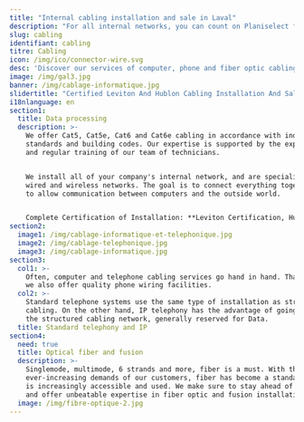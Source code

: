 ```yaml
---
title: "Internal cabling installation and sale in Laval"
description: "For all internal networks, you can count on Planiselect for cabling installation."
slug: cabling
identifiant: cabling
titre: Cabling
icon: /img/ico/connector-wire.svg
desc: 'Discover our services of computer, phone and fiber optic cabling.'
image: /img/gal3.jpg
banner: /img/cablage-informatique.jpg
slidertitle: "Certified Leviton And Hublon Cabling Installation And Sale By Planiselect"
i18nlanguage: en
section1:
  title: Data processing
  description: >-
    We offer Cat5, Cat5e, Cat6 and Cat6e cabling in accordance with industry
    standards and building codes. Our expertise is supported by the experience
    and regular training of our team of technicians.


    We install all of your company's internal network, and are specialists in
    wired and wireless networks. The goal is to connect everything together, and
    to allow communication between computers and the outside world.


    Complete Certification of Installation: **Leviton Certification, Hubbell**
section2:
  image1: /img/cablage-informatique-et-telephonique.jpg
  image2: /img/cablage-telephonique.jpg
  image3: /img/cablage-informatique.jpg
section3:
  col1: >-
    Often, computer and telephone cabling services go hand in hand. That's why
    we also offer quality phone wiring facilities.
  col2: >-
    Standard telephone systems use the same type of installation as structured
    cabling. On the other hand, IP telephony has the advantage of going through
    the structured cabling network, generally reserved for Data.
  title: Standard telephony and IP
section4:
  need: true
  title: Optical fiber and fusion
  description: >-
    Singlemode, multimode, 6 strands and more, fiber is a must. With the
    ever-increasing demands of our customers, fiber has become a standard that
    is increasingly accessible and used. We make sure to stay ahead of our field
    and offer unbeatable expertise in fiber optic and fusion installations.
  image: /img/fibre-optique-2.jpg
---
```


